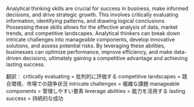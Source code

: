 Analytical thinking skills are crucial for success in business, make informed decisions, and drive strategic growth. This involves critically evaluating information, identifying patterns, and drawing logical conclusions. Possessing these skills allows for the effective analysis of data, market trends, and competitive landscapes. Analytical thinkers can break down intricate challenges into manageable components, develop innovative solutions, and assess potential risks. By leveraging these abilities, businesses can optimize performance, improve efficiency, and make data-driven decisions, ultimately gaining a competitive advantage and achieving lasting success.

翻訳：
critically evaluating = 批判的に評価する
competitive landscapes = 競合環境、市場での競争状況
intricate challenges = 複雑な課題
manageable components = 管理しやすい要素
leverage abilities = 能力を活用する
lasting success = 持続的な成功